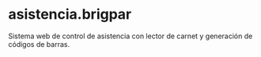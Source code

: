 # asistencia.brigpar
Sistema web de control de asistencia con lector de carnet y generación de códigos de barras.
